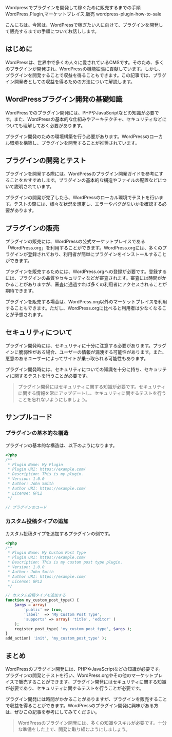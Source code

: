 Wordpressでプラグインを開発して稼ぐために販売するまでの手順
WordPress,Plugin,マーケットプレイス,販売
wordpress-plugin-how-to-sale

こんにちは。今回は、WordPressで稼ぎたい人に向けて、プラグインを開発して販売するまでの手順についてお話しします。

## はじめに

WordPressは、世界中で多くの人々に愛されているCMSです。そのため、多くのプラグインが開発され、WordPressの機能拡張に貢献しています。しかし、プラグインを開発することで収益を得ることもできます。この記事では、プラグイン開発者としての収益を得るための方法について解説します。

## WordPressプラグイン開発の基礎知識

WordPressでのプラグイン開発には、PHPやJavaScriptなどの知識が必要です。また、WordPressの基本的な仕組みやアーキテクチャ、セキュリティなどについても理解しておく必要があります。

プラグイン開発のための環境構築を行う必要があります。WordPressのローカル環境を構築し、プラグインを開発することが推奨されています。

## プラグインの開発とテスト

プラグインを開発する際には、WordPressのプラグイン開発ガイドを参考にすることをおすすめします。プラグインの基本的な構造やファイルの配置などについて説明されています。

プラグインの開発が完了したら、WordPressのローカル環境でテストを行います。テストの際には、様々な状況を想定し、エラーやバグがないかを確認する必要があります。

## プラグインの販売

プラグインの販売には、WordPressの公式マーケットプレイスである「WordPress.org」を利用することができます。WordPress.orgには、多くのプラグインが登録されており、利用者が簡単にプラグインをインストールすることができます。

プラグインを販売するためには、WordPress.orgへの登録が必要です。登録するには、プラグインの品質やセキュリティなどが審査されます。審査には時間がかかることがありますが、審査に通過すれば多くの利用者にアクセスされることが期待できます。

プラグインを販売する場合は、WordPress.org以外のマーケットプレイスを利用することもできます。ただし、WordPress.orgに比べると利用者は少なくなることが予想されます。

## セキュリティについて

プラグイン開発時には、セキュリティに十分に注意する必要があります。プラグインに脆弱性がある場合、ユーザーの情報が漏洩する可能性があります。また、悪意のあるユーザーによってサイトが乗っ取られる可能性もあります。

プラグイン開発時には、セキュリティについての知識を十分に持ち、セキュリティに関するテストを行うことが必要です。

>プラグイン開発にはセキュリティに関する知識が必要です。セキュリティに関する情報を常にアップデートし、セキュリティに関するテストを行うことを忘れないようにしましょう。

## サンプルコード

### プラグインの基本的な構造

プラグインの基本的な構造は、以下のようになります。

```php
<?php
/**
 * Plugin Name: My Plugin
 * Plugin URI: https://example.com/
 * Description: This is my plugin.
 * Version: 1.0.0
 * Author: John Smith
 * Author URI: https://example.com/
 * License: GPL2
 */

// プラグインのコード
```

### カスタム投稿タイプの追加

カスタム投稿タイプを追加するプラグインの例です。

```php
<?php
/**
 * Plugin Name: My Custom Post Type
 * Plugin URI: https://example.com/
 * Description: This is my custom post type plugin.
 * Version: 1.0.0
 * Author: John Smith
 * Author URI: https://example.com/
 * License: GPL2
 */

// カスタム投稿タイプを追加する
function my_custom_post_type() {
    $args = array(
        'public' => true,
        'label'  => 'My Custom Post Type',
        'supports' => array( 'title', 'editor' )
    );
    register_post_type( 'my_custom_post_type', $args );
}
add_action( 'init', 'my_custom_post_type' );
```

## まとめ

WordPressのプラグイン開発には、PHPやJavaScriptなどの知識が必要です。プラグインの開発とテストを行い、WordPress.orgやその他のマーケットプレイスで販売することができます。プラグイン開発にはセキュリティに関する知識が必要であり、セキュリティに関するテストを行うことが必要です。

プラグイン開発には時間がかかることがありますが、プラグインを販売することで収益を得ることができます。WordPressのプラグイン開発に興味がある方は、ぜひこの記事を参考にしてみてください。

>WordPressのプラグイン開発には、多くの知識やスキルが必要です。十分な準備をした上で、開発に取り組むようにしましょう。

